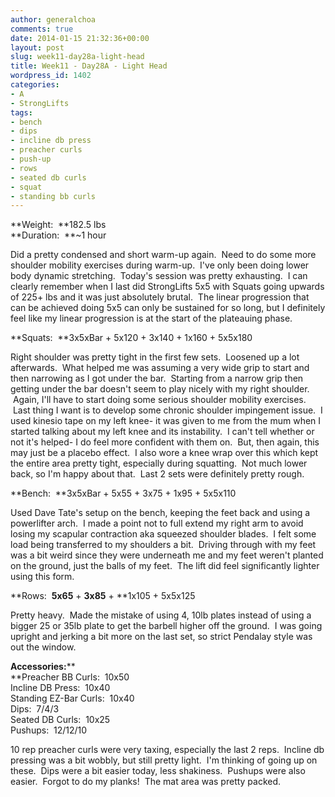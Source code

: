```yaml
---
author: generalchoa
comments: true
date: 2014-01-15 21:32:36+00:00
layout: post
slug: week11-day28a-light-head
title: Week11 - Day28A - Light Head
wordpress_id: 1402
categories:
- A
- StrongLifts
tags:
- bench
- dips
- incline db press
- preacher curls
- push-up
- rows
- seated db curls
- squat
- standing bb curls
---
```


**Weight:  **182.5 lbs  
**Duration:  **~1 hour

Did a pretty condensed and short warm-up again.  Need to do some more shoulder mobility exercises during warm-up.  I've only been doing lower body dynamic stretching.  Today's session was pretty exhausting.  I can clearly remember when I last did StrongLifts 5x5 with Squats going upwards of 225+ lbs and it was just absolutely brutal.  The linear progression that can be achieved doing 5x5 can only be sustained for so long, but I definitely feel like my linear progression is at the start of the plateauing phase.  

**Squats:  **3x5xBar + 5x120 + 3x140 + 1x160 + 5x5x180

Right shoulder was pretty tight in the first few sets.  Loosened up a lot afterwards.  What helped me was assuming a very wide grip to start and then narrowing as I got under the bar.  Starting from a narrow grip then getting under the bar doesn't seem to play nicely with my right shoulder.  Again, I'll have to start doing some serious shoulder mobility exercises.  Last thing I want is to develop some chronic shoulder impingement issue.  I used kinesio tape on my left knee- it was given to me from the mum when I started talking about my left knee and its instability.  I can't tell whether or not it's helped- I do feel more confident with them on.  But, then again, this may just be a placebo effect.  I also wore a knee wrap over this which kept the entire area pretty tight, especially during squatting.  Not much lower back, so I'm happy about that.  Last 2 sets were definitely pretty rough.

**Bench:  **3x5xBar + 5x55 + 3x75 + 1x95 + 5x5x110

Used Dave Tate's setup on the bench, keeping the feet back and using a powerlifter arch.  I made a point not to full extend my right arm to avoid losing my scapular contraction aka squeezed shoulder blades.  I felt some load being transferred to my shoulders a bit.  Driving through with my feet was a bit weird since they were underneath me and my feet weren't planted on the ground, just the balls of my feet.  The lift did feel significantly lighter using this form.

**Rows:  **5x65** + **3x85** + **1x105 + 5x5x125

Pretty heavy.  Made the mistake of using 4, 10lb plates instead of using a bigger 25 or 35lb plate to get the barbell higher off the ground.  I was going upright and jerking a bit more on the last set, so strict Pendalay style was out the window.  

**Accessories:****  
**Preacher BB Curls:  10x50  
Incline DB Press:  10x40  
Standing EZ-Bar Curls:  10x40  
Dips:  7/4/3  
Seated DB Curls:  10x25  
Pushups:  12/12/10

10 rep preacher curls were very taxing, especially the last 2 reps.  Incline db pressing was a bit wobbly, but still pretty light.  I'm thinking of going up on these.  Dips were a bit easier today, less shakiness.  Pushups were also easier.  Forgot to do my planks!  The mat area was pretty packed.
